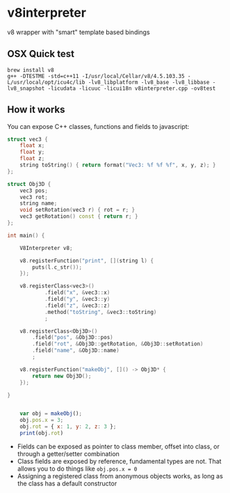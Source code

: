 # v8interpreter
v8 wrapper with "smart" template based bindings

## OSX Quick test

    brew install v8
    g++ -DTESTME -std=c++11 -I/usr/local/Cellar/v8/4.5.103.35 -L/usr/local/opt/icu4c/lib -lv8_libplatform -lv8_base -lv8_libbase -lv8_snapshot -licudata -licuuc -licui18n v8interpreter.cpp -ov8test


## How it works

You can expose C++ classes, functions and fields to javascript:

```c++
struct vec3 {
    float x;
    float y;
    float z;
    string toString() { return format("Vec3: %f %f %f", x, y, z); }
};

struct Obj3D {
    vec3 pos;
    vec3 rot;
    string name;
    void setRotation(vec3 r) { rot = r; }
    vec3 getRotation() const { return r; }
};

int main() {

    V8Interpreter v8;

    v8.registerFunction("print", [](string l) {
        puts(l.c_str());
    });

    v8.registerClass<vec3>()
            .field("x", &vec3::x)
            .field("y", &vec3::y)
            .field("z", &vec3::z)
            .method("toString", &vec3::toString)
            ;

    v8.registerClass<Obj3D>()
        .field("pos", &Obj3D::pos)
        .field("rot", &Obj3D::getRotation, &Obj3D::setRotation)
        .field("name", &Obj3D::name)
        ;

    v8.registerFunction("makeObj", []() -> Obj3D* {
        return new Obj3D();
    });

}
```

```javascript

    var obj = makeObj();
    obj.pos.x = 3;
    obj.rot = { x: 1, y: 2, z: 3 };
    print(obj.rot)

```

* Fields can be exposed as pointer to class member, offset into class, or through a getter/setter combination
* Class fields are exposed by reference, fundamental types are not. That allows you to do things like `obj.pos.x = 0`
* Assigning a registered class from anonymous objects works, as long as the class has a default constructor
